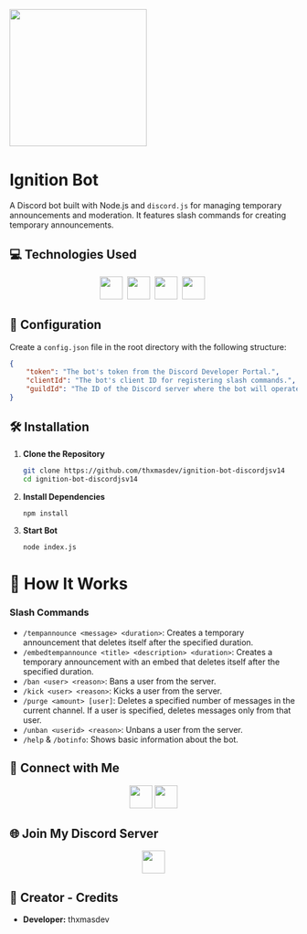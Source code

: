 <p>
    <img src="https://i.imgur.com/LGH81EP.jpeg" height="240"/> 
</p>

# Ignition Bot

A Discord bot built with Node.js and `discord.js` for managing temporary announcements and moderation. It features slash commands for creating temporary announcements.

## 💻 Technologies Used

<p align="center">
    <img src="https://img.shields.io/badge/-JavaScript-F7DF1C?style=for-the-badge&logo=javascript&logoColor=black" height="40"/> 
    <img src="https://img.shields.io/badge/-Node.js-339933?style=for-the-badge&logo=node.js&logoColor=white" height="40"/> 
    <img src="https://img.shields.io/badge/-discord.js-7289DA?style=for-the-badge&logo=discord&logoColor=white" height="40"/> 
    <img src="https://img.shields.io/badge/-JSON-000000?style=for-the-badge&logo=json&logoColor=white" height="40"/>&nbsp;
</p>
</p>

## 🔧 Configuration

Create a `config.json` file in the root directory with the following structure:

```json
{
    "token": "The bot's token from the Discord Developer Portal.",
    "clientId": "The bot's client ID for registering slash commands.",
    "guildId": "The ID of the Discord server where the bot will operate."
}
```

## 🛠️ Installation

1. **Clone the Repository**
    ```bash
    git clone https://github.com/thxmasdev/ignition-bot-discordjsv14
    cd ignition-bot-discordjsv14
    ```

2. **Install Dependencies**
    ```bash
    npm install
    ```

3. **Start Bot**
    ```bash
    node index.js
    ```

# 📜 How It Works
### Slash Commands
- `/tempannounce <message> <duration>`: Creates a temporary announcement that deletes itself after the specified duration.
- `/embedtempannounce <title> <description> <duration>`: Creates a temporary announcement with an embed that deletes itself after the specified duration.
- `/ban <user> <reason>`: Bans a user from the server.
- `/kick <user> <reason>`: Kicks a user from the server.
- `/purge <amount> [user]`: Deletes a specified number of messages in the current channel. If a user is specified, deletes messages only from that user.
- `/unban <userid> <reason>`: Unbans a user from the server.
- `/help` & `/botinfo`: Shows basic information about the bot.

## 🔗 Connect with Me

<p align="center">
    <a href="https://discord.com/users/thxmasdev"><img src="https://img.shields.io/badge/-thxmasdev-5865F2?style=for-the-badge&logo=Discord&logoColor=white" height="40"/></a>
    <a href="https://twitter.com/thxmasdev"><img src="https://img.shields.io/badge/-thxmasdev-1DA1F2?style=for-the-badge&logo=Twitter&logoColor=white" height="40"/></a>
</p>

## 🌐 Join My Discord Server

<p align="center">
    <a href="https://discord.gg/yDqmpM3XtM"><img src="https://img.shields.io/badge/-Join%20My%20Discord%20Server-7289DA?style=for-the-badge&logo=discord&logoColor=white" height="40"/></a>
</p>

## 👤 Creator - Credits

- **Developer:** thxmasdev
